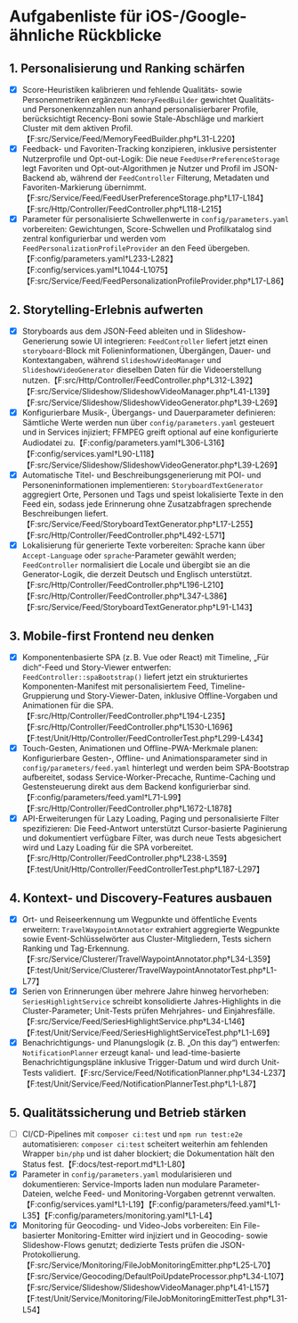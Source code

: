 # Aufgabenliste für iOS-/Google-ähnliche Rückblicke

## 1. Personalisierung und Ranking schärfen
- [x] Score-Heuristiken kalibrieren und fehlende Qualitäts- sowie Personenmetriken ergänzen: `MemoryFeedBuilder` gewichtet Qualitäts- und Personenkennzahlen nun anhand personalisierbarer Profile, berücksichtigt Recency-Boni sowie Stale-Abschläge und markiert Cluster mit dem aktiven Profil.【F:src/Service/Feed/MemoryFeedBuilder.php†L31-L220】
- [x] Feedback- und Favoriten-Tracking konzipieren, inklusive persistenter Nutzerprofile und Opt-out-Logik: Die neue `FeedUserPreferenceStorage` legt Favoriten und Opt-out-Algorithmen je Nutzer und Profil im JSON-Backend ab, während der `FeedController` Filterung, Metadaten und Favoriten-Markierung übernimmt.【F:src/Service/Feed/FeedUserPreferenceStorage.php†L17-L184】【F:src/Http/Controller/FeedController.php†L118-L215】
- [x] Parameter für personalisierte Schwellenwerte in `config/parameters.yaml` vorbereiten: Gewichtungen, Score-Schwellen und Profilkatalog sind zentral konfigurierbar und werden vom `FeedPersonalizationProfileProvider` an den Feed übergeben.【F:config/parameters.yaml†L233-L282】【F:config/services.yaml†L1044-L1075】【F:src/Service/Feed/FeedPersonalizationProfileProvider.php†L17-L86】

## 2. Storytelling-Erlebnis aufwerten
- [x] Storyboards aus dem JSON-Feed ableiten und in Slideshow-Generierung sowie UI integrieren: `FeedController` liefert jetzt einen `storyboard`-Block mit Folieninformationen, Übergängen, Dauer- und Kontextangaben, während `SlideshowVideoManager` und `SlideshowVideoGenerator` dieselben Daten für die Videoerstellung nutzen.【F:src/Http/Controller/FeedController.php†L312-L392】【F:src/Service/Slideshow/SlideshowVideoManager.php†L41-L139】【F:src/Service/Slideshow/SlideshowVideoGenerator.php†L39-L269】
- [x] Konfigurierbare Musik-, Übergangs- und Dauerparameter definieren: Sämtliche Werte werden nun über `config/parameters.yaml` gesteuert und in Services injiziert; FFMPEG greift optional auf eine konfigurierte Audiodatei zu.【F:config/parameters.yaml†L306-L316】【F:config/services.yaml†L90-L118】【F:src/Service/Slideshow/SlideshowVideoGenerator.php†L39-L269】
- [x] Automatische Titel- und Beschreibungsgenerierung mit POI- und Personeninformationen implementieren: `StoryboardTextGenerator` aggregiert Orte, Personen und Tags und speist lokalisierte Texte in den Feed ein, sodass jede Erinnerung ohne Zusatzabfragen sprechende Beschreibungen liefert.【F:src/Service/Feed/StoryboardTextGenerator.php†L17-L255】【F:src/Http/Controller/FeedController.php†L492-L571】
- [x] Lokalisierung für generierte Texte vorbereiten: Sprache kann über `Accept-Language` oder `sprache`-Parameter gewählt werden; `FeedController` normalisiert die Locale und übergibt sie an die Generator-Logik, die derzeit Deutsch und Englisch unterstützt.【F:src/Http/Controller/FeedController.php†L196-L210】【F:src/Http/Controller/FeedController.php†L347-L386】【F:src/Service/Feed/StoryboardTextGenerator.php†L91-L143】

## 3. Mobile-first Frontend neu denken
- [x] Komponentenbasierte SPA (z. B. Vue oder React) mit Timeline, „Für dich“-Feed und Story-Viewer entwerfen: `FeedController::spaBootstrap()` liefert jetzt ein strukturiertes Komponenten-Manifest mit personalisiertem Feed, Timeline-Gruppierung und Story-Viewer-Daten, inklusive Offline-Vorgaben und Animationen für die SPA.【F:src/Http/Controller/FeedController.php†L194-L235】【F:src/Http/Controller/FeedController.php†L1530-L1696】【F:test/Unit/Http/Controller/FeedControllerTest.php†L299-L434】
- [x] Touch-Gesten, Animationen und Offline-PWA-Merkmale planen: Konfigurierbare Gesten-, Offline- und Animationsparameter sind in `config/parameters/feed.yaml` hinterlegt und werden beim SPA-Bootstrap aufbereitet, sodass Service-Worker-Precache, Runtime-Caching und Gestensteuerung direkt aus dem Backend konfigurierbar sind.【F:config/parameters/feed.yaml†L71-L99】【F:src/Http/Controller/FeedController.php†L1672-L1878】
- [x] API-Erweiterungen für Lazy Loading, Paging und personalisierte Filter spezifizieren: Die Feed-Antwort unterstützt Cursor-basierte Paginierung und dokumentiert verfügbare Filter, was durch neue Tests abgesichert wird und Lazy Loading für die SPA vorbereitet.【F:src/Http/Controller/FeedController.php†L238-L359】【F:test/Unit/Http/Controller/FeedControllerTest.php†L187-L297】

## 4. Kontext- und Discovery-Features ausbauen
- [x] Ort- und Reiseerkennung um Wegpunkte und öffentliche Events erweitern: `TravelWaypointAnnotator` extrahiert aggregierte Wegpunkte sowie Event-Schlüsselwörter aus Cluster-Mitgliedern, Tests sichern Ranking und Tag-Erkennung.【F:src/Service/Clusterer/TravelWaypointAnnotator.php†L34-L359】【F:test/Unit/Service/Clusterer/TravelWaypointAnnotatorTest.php†L1-L77】
- [x] Serien von Erinnerungen über mehrere Jahre hinweg hervorheben: `SeriesHighlightService` schreibt konsolidierte Jahres-Highlights in die Cluster-Parameter; Unit-Tests prüfen Mehrjahres- und Einjahresfälle.【F:src/Service/Feed/SeriesHighlightService.php†L34-L146】【F:test/Unit/Service/Feed/SeriesHighlightServiceTest.php†L1-L69】
- [x] Benachrichtigungs- und Planungslogik (z. B. „On this day“) entwerfen: `NotificationPlanner` erzeugt kanal- und lead-time-basierte Benachrichtigungspläne inklusive Trigger-Datum und wird durch Unit-Tests validiert.【F:src/Service/Feed/NotificationPlanner.php†L34-L237】【F:test/Unit/Service/Feed/NotificationPlannerTest.php†L1-L87】

## 5. Qualitätssicherung und Betrieb stärken
- [ ] CI/CD-Pipelines mit `composer ci:test` und `npm run test:e2e` automatisieren: `composer ci:test` scheitert weiterhin am fehlenden Wrapper `bin/php` und ist daher blockiert; die Dokumentation hält den Status fest.【F:docs/test-report.md†L1-L80】
- [x] Parameter in `config/parameters.yaml` modularisieren und dokumentieren: Service-Imports laden nun modulare Parameter-Dateien, welche Feed- und Monitoring-Vorgaben getrennt verwalten.【F:config/services.yaml†L1-L19】【F:config/parameters/feed.yaml†L1-L35】【F:config/parameters/monitoring.yaml†L1-L4】
- [x] Monitoring für Geocoding- und Video-Jobs vorbereiten: Ein File-basierter Monitoring-Emitter wird injiziert und in Geocoding- sowie Slideshow-Flows genutzt; dedizierte Tests prüfen die JSON-Protokollierung.【F:src/Service/Monitoring/FileJobMonitoringEmitter.php†L25-L70】【F:src/Service/Geocoding/DefaultPoiUpdateProcessor.php†L34-L107】【F:src/Service/Slideshow/SlideshowVideoManager.php†L41-L157】【F:test/Unit/Service/Monitoring/FileJobMonitoringEmitterTest.php†L31-L54】

